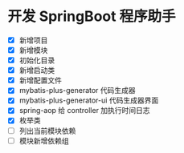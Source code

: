# 开发 SpringBoot 程序助手

- [x] 新增项目
- [x] 新增模块
- [x] 初始化目录
- [x] 新增启动类
- [x] 新增配置文件
- [x] mybatis-plus-generator 代码生成器
- [x] mybatis-plus-generator-ui 代码生成器界面
- [x] spring-aop 给 controller 加执行时间日志
- [x] 枚举类
- [ ] 列出当前模块依赖
- [ ] 模块新增依赖组
